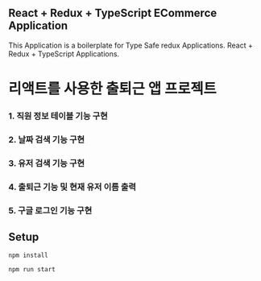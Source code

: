 
## React + Redux + TypeScript ECommerce Application

This Application is a boilerplate for Type Safe redux Applications. React + Redux + TypeScript Applications.

# 리액트를 사용한 출퇴근 앱 프로젝트


### 1. 직원 정보 테이블 기능 구현
### 2. 날짜 검색 기능 구현
### 3. 유저 검색 기능 구현
### 4. 출퇴근 기능 및 현재 유저 이름 출력
### 5. 구글 로그인 기능 구현

## Setup

```
npm install

npm run start

```
